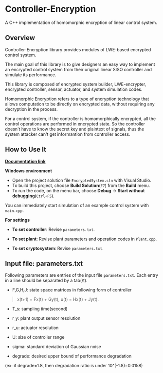 # Controller-Encryption

A C++ implementation of homomorphic encryption of linear control system.

## Overview

Controller-Encryption library provides modules of LWE-based encrypted control system.

The main goal of this library is to give designers an easy way to implement an encrypted control system from their original linear SISO controller and simulate its performance.

This library is composed of encrypted system builder, LWE-encrypter, encrypted controller, sensor, actuator, and system simulation codes.

Homomorphic Encryption refers to a type of encryption technology that allows computation to be directly on encrypted data, without requiring any decryption in the process.

For a control system, if the controller is homomorphically encrypted, all the control operations are performed in encrypted state. So the controller doesn't have to know the secret key and plaintext of signals, thus the system attacker can't get informantion from controller access.

## How to Use It

[**Documentation link**](https://github.com/KimMinryoung/Controller-Encryption/raw/master/Instruction_Manual_of_HECS.pdf)

**Windows environment**
- Open the project solution file `EncryptedSystem.sln` with Visual Studio.
- To build this project, choose **Build Solution**(`F7`) from the **Build** menu.
- To run the code, on the menu bar, choose **Debug** -> **Start without debugging**(`Ctrl+F5`).

You can immediately start simulation of an example control system with `main.cpp`.

**For settings**
- **To set controller**: Revise `parameters.txt`.

- **To set plant**: Revise plant parameters and operation codes in `Plant.cpp`.

- **To set cryptosystem**: Revise `parameters.txt`.

## Input file: parameters.txt

 Following parameters are entries of the input file `parameters.txt`. Each entry in a line should be separated by a tab(\t).

 - F,G,H,J: state space matrices in following form of controller
 
 > x(t+1) = Fx(t) + Gy(t),
 u(t) = Hx(t) + Jy(t).
 
 - T_s: sampling time(second)
 
 - r_y: plant output sensor resolution
 
 - r_u: actuator resolution
 
 - U: size of controller range
 
 - sigma: standard deviation of Gaussian noise
 
 - degrade: desired upper bound of performance degradation
 
 (ex: if degrade=1.8, then degradation ratio is under 10^(-1.8)=0.0158)
